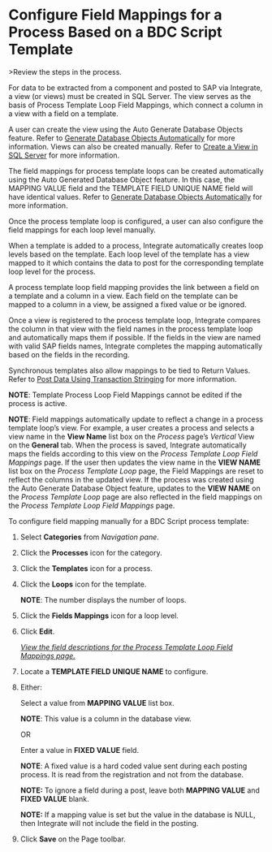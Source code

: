 # Configure Field Mappings for a Process Based on a BDC Script Template

<span id="Post Data using a BDC Script Steps" class="popUpLink">\>Review
the steps in the process. </span>

For data to be extracted from a component and posted to SAP via
Integrate, a view (or views) must be created in SQL Server. The view
serves as the basis of Process Template Loop Field Mappings, which
connect a column in a view with a field on a template.

A user can create the view using the Auto Generate Database Objects
feature. Refer to [Generate Database Objects
Automatically](Generate_Database_Objects_Automatically.htm) for more
information. Views can also be created manually. Refer to [Create a View
in SQL Server](Create_a_View_in_SQL_Server.htm) for more information.

The field mappings for process template loops can be created
automatically using the Auto Generated Database Object feature. In this
case, the MAPPING VALUE field and the TEMPLATE FIELD UNIQUE NAME field
will have identical values. Refer to
<span style="color: #0000ff;">[Generate Database Objects
Automatically](Generate_Database_Objects_Automatically.htm)</span> for
more information.

Once the process template loop is configured, a user can also configure
the field mappings for each loop level manually.

When a template is added to a process, Integrate automatically creates
loop levels based on the template. Each loop level of the template has a
view mapped to it which contains the data to post for the corresponding
template loop level for the process.

A process template loop field mapping provides the link between a field
on a template and a column in a view. Each field on the template can be
mapped to a column in a view, be assigned a fixed value or be ignored.

Once a view is registered to the process template loop, Integrate
compares the column in that view with the field names in the process
template loop and automatically maps them if possible. If the fields in
the view are named with valid SAP fields names, Integrate completes the
mapping automatically based on the fields in the recording.

Synchronous templates also allow mappings to be tied to Return Values.
Refer to [Post Data Using Transaction
Stringing](Post_Data_Using_Transaction_Stringing.htm) for more
information.

**NOTE**: Template Process Loop Field Mappings cannot be edited if the
process is active.

**NOTE**: Field mappings automatically update to reflect a change in a
process template loop’s view. For example, a user creates a process and
selects a view name in the **View Name** list box on the *Process*
page’s *Vertical* View on the **General** tab. When the process is
saved, Integrate automatically maps the fields according to this view on
the *Process Template Loop Field Mappings* page. If the user then
updates the view name in the **VIEW NAME** list box on the *Process
Template Loop* page, the Field Mappings are reset to reflect the columns
in the updated view. If the process was created using the Auto Generate
Database Object feature, updates to the **VIEW NAME** on the *Process
Template Loop* page are also reflected in the field mappings on the
*Process Template Loop Field Mappings* page.

To configure field mapping manually for a BDC Script process template:

1.  Select **Categories** from *Navigation pane*.

2.  Click the **Processes** icon for the category.

3.  Click the **Templates** icon for a process.

4.  Click the **Loops** icon for the template.
    
    **NOTE**: The number displays the number of loops.

5.  Click the **Fields Mappings** icon for a loop level.

6.  Click **Edit**.
    
    *[View the field descriptions for the Process Template Loop Field
    Mappings
    page.](../Page_Desc/Process_Template_Loop_Field_Mappings_H.htm)*

7.  Locate a **TEMPLATE FIELD UNIQUE NAME** to configure.

8.  Either:
    
    Select a value from **MAPPING VALUE** list box.
    
    **NOTE**: This value is a column in the database view.
    
    OR
    
    Enter a value in **FIXED VALUE** field.
    
    **NOTE**: A fixed value is a hard coded value sent during each
    posting process. It is read from the registration and not from the
    database. 
    
    **NOTE:** To ignore a field during a post, leave both **MAPPING
    VALUE** and **FIXED VALUE** blank.
    
    **NOTE:** If a mapping value is set but the value in the database is
    NULL, then Integrate will not include the field in the posting.

9.  Click **Save** on the Page toolbar.
